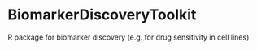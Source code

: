 # BiomarkerDiscoveryToolkit
R package for biomarker discovery (e.g. for drug sensitivity in cell lines)
